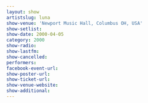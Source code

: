 ```yaml
---
layout: show
artistslug: luna
show-venue: 'Newport Music Hall, Columbus OH, USA'
show-setlist: 
show-date: 2000-04-05
category: 2000
show-radio: 
show-lastfm: 
show-cancelled: 
performers: 
facebook-event-url: 
show-poster-url: 
show-ticket-url: 
show-venue-website: 
show-additional: 
---
```


